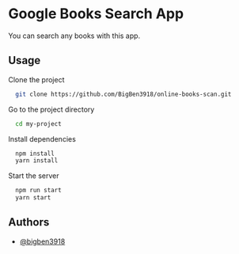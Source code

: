 # Google Books Search App

You can search any books with this app.

## Usage

Clone the project

```bash
  git clone https://github.com/BigBen3918/online-books-scan.git
```

Go to the project directory

```bash
  cd my-project
```

Install dependencies

```bash
  npm install
  yarn install
```

Start the server

```bash
  npm run start
  yarn start
```

## Authors

-   [@bigben3918](https://github.com/bigben3918)
